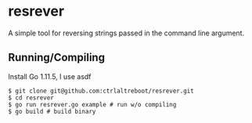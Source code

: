 # resrever
A simple tool for reversing strings passed in the command line argument.

## Running/Compiling

Install Go 1.11.5, I use asdf

```
$ git clone git@github.com:ctrlaltreboot/resrever.git
$ cd resrever
$ go run resrever.go example # run w/o compiling
$ go build # build binary
```
